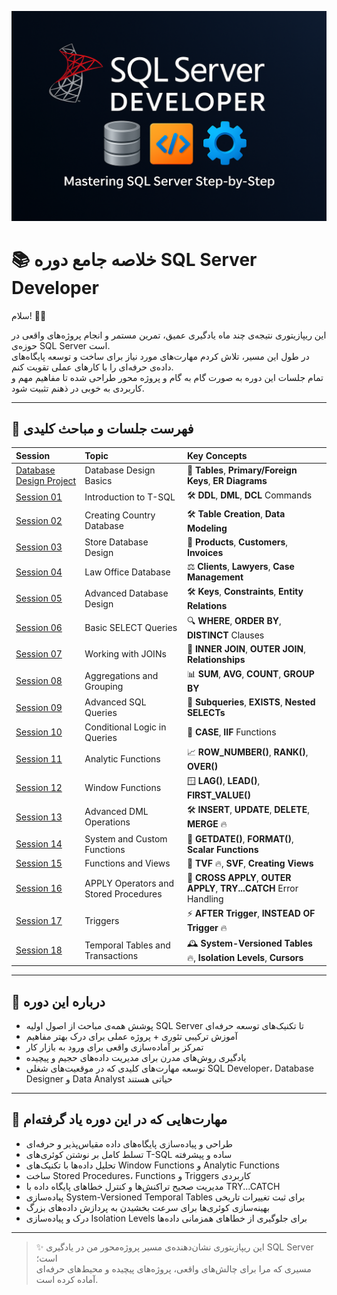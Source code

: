 <p align="center">
  <img src="https://github.com/mrr1368/SQL-Server-Developer-Courses/raw/main/asset/SQL Server.png
" alt="SQL-Server-Developer-Courses Banner" />
</p>

# 📚 خلاصه جامع دوره SQL Server Developer

سلام! 👋🏼

این ریپازیتوری نتیجه‌ی چند ماه یادگیری عمیق، تمرین مستمر و انجام پروژه‌های واقعی در حوزه‌ی SQL Server است.  
در طول این مسیر، تلاش کردم مهارت‌های مورد نیاز برای ساخت و توسعه پایگاه‌های داده‌ی حرفه‌ای را با کارهای عملی تقویت کنم.  
تمام جلسات این دوره به صورت گام به گام و پروژه محور طراحی شده تا مفاهیم مهم و کاربردی به خوبی در ذهنم تثبیت شود.


---

## 🧩 فهرست جلسات و مباحث کلیدی

| Session | Topic | Key Concepts |
|:---|:---|:---|
| [Database Design Project](DataBaseDesign) | Database Design Basics | 🧩 **Tables**, **Primary/Foreign Keys**, **ER Diagrams** |
| [Session 01](Sessions/Session%2001) | Introduction to T-SQL | 🛠️ **DDL**, **DML**, **DCL** Commands |
| [Session 02](Sessions/Session%2002) | Creating Country Database | 🛠️ **Table Creation**, **Data Modeling** |
| [Session 03](Sessions/Session%2003) | Store Database Design | 🛒 **Products**, **Customers**, **Invoices** |
| [Session 04](Sessions/Session%2004) | Law Office Database | ⚖️ **Clients**, **Lawyers**, **Case Management** |
| [Session 05](Sessions/Session%2005) | Advanced Database Design | 🛠️ **Keys**, **Constraints**, **Entity Relations** |
| [Session 06](Sessions/Session%2006) | Basic SELECT Queries | 🔍 **WHERE**, **ORDER BY**, **DISTINCT** Clauses |
| [Session 07](Sessions/Session%2007) | Working with JOINs | 🔗 **INNER JOIN**, **OUTER JOIN**, **Relationships** |
| [Session 08](Sessions/Session%2008) | Aggregations and Grouping | 📊 **SUM**, **AVG**, **COUNT**, **GROUP BY** |
| [Session 09](Sessions/Session%2009) | Advanced SQL Queries | 🧠 **Subqueries**, **EXISTS**, **Nested SELECTs** |
| [Session 10](Sessions/Session%2010) | Conditional Logic in Queries | 🔀 **CASE**, **IIF** Functions |
| [Session 11](Sessions/Session%2011) | Analytic Functions | 📈 **ROW_NUMBER()**, **RANK()**, **OVER()** |
| [Session 12](Sessions/Session%2012) | Window Functions | 🪟 **LAG()**, **LEAD()**, **FIRST_VALUE()** |
| [Session 13](Sessions/Session%2013) | Advanced DML Operations | 🛠️ **INSERT**, **UPDATE**, **DELETE**, **MERGE** 🔥 |
| [Session 14](Sessions/Session%2014) | System and Custom Functions | 🧮 **GETDATE()**, **FORMAT()**, **Scalar Functions** |
| [Session 15](Sessions/Session%2015) | Functions and Views | 🧩 **TVF** 🔥, **SVF**, **Creating Views** |
| [Session 16](Sessions/Session%2016) | APPLY Operators and Stored Procedures | 🔄 **CROSS APPLY**, **OUTER APPLY**, **TRY...CATCH** Error Handling |
| [Session 17](Sessions/Session%2017) | Triggers | ⚡ **AFTER Trigger**, **INSTEAD OF Trigger** 🔥 |
| [Session 18](Sessions/Session%2018) | Temporal Tables and Transactions | 🕰️ **System-Versioned Tables** 🔥, **Isolation Levels**, **Cursors** |

---

## 🎯 درباره این دوره

- پوشش همه‌ی مباحث از اصول اولیه SQL Server تا تکنیک‌های توسعه حرفه‌ای
- آموزش ترکیبی تئوری + پروژه عملی برای درک بهتر مفاهیم
- تمرکز بر آماده‌سازی واقعی برای ورود به بازار کار
- یادگیری روش‌های مدرن برای مدیریت داده‌های حجیم و پیچیده
- توسعه مهارت‌های کلیدی که در موقعیت‌های شغلی SQL Developer، Database Designer و Data Analyst حیاتی هستند

---

## 🚀 مهارت‌هایی که در این دوره یاد گرفته‌ام

- طراحی و پیاده‌سازی پایگاه‌های داده مقیاس‌پذیر و حرفه‌ای
- تسلط کامل بر نوشتن کوئری‌های T-SQL ساده و پیشرفته
- تحلیل داده‌ها با تکنیک‌های Window Functions و Analytic Functions
- ساخت Stored Procedures، Functions و Triggers کاربردی
- مدیریت صحیح تراکنش‌ها و کنترل خطاهای پایگاه داده با TRY...CATCH
- پیاده‌سازی System-Versioned Temporal Tables برای ثبت تغییرات تاریخی
- بهینه‌سازی کوئری‌ها برای سرعت بخشیدن به پردازش داده‌های بزرگ
- درک و پیاده‌سازی Isolation Levels برای جلوگیری از خطاهای همزمانی داده‌ها

---

> ✨ این ریپازیتوری نشان‌دهنده‌ی مسیر پروژه‌محور من در یادگیری SQL Server است؛  
> مسیری که مرا برای چالش‌های واقعی، پروژه‌های پیچیده و محیط‌های حرفه‌ای آماده کرده است.

